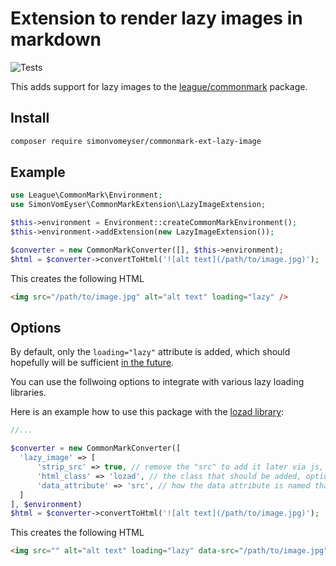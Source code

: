 # Extension to render lazy images in markdown

![Tests](https://github.com/simonvomeyser/commonmark-ext-lazy-image/workflows/Tests/badge.svg)

This adds support for lazy images to the [league/commonmark](https://github.com/thephpleague/commonmark) package.

## Install

``` bash
composer require simonvomeyser/commonmark-ext-lazy-image
```

## Example

``` php
use League\CommonMark\Environment;
use SimonVomEyser\CommonMarkExtension\LazyImageExtension;

$this->environment = Environment::createCommonMarkEnvironment();
$this->environment->addExtension(new LazyImageExtension());

$converter = new CommonMarkConverter([], $this->environment);
$html = $converter->convertToHtml('![alt text](/path/to/image.jpg)');
```

This creates the following HTML

```html
<img src="/path/to/image.jpg" alt="alt text" loading="lazy" />
```

## Options

By default, only the `loading="lazy"` attribute is added, which should hopefully will be sufficient [in the future](https://web.dev/native-lazy-loading/).

You can use the follwoing options to integrate with various lazy loading libraries.

Here is an example how to use this package with the [lozad library](https://github.com/ApoorvSaxena/lozad.js):

```php
//...

$converter = new CommonMarkConverter([
  'lazy_image' => [
      'strip_src' => true, // remove the "src" to add it later via js, optional
      'html_class' => 'lozad', // the class that should be added, optional
      'data_attribute' => 'src', // how the data attribute is named that provides the source to get picked up by js, optional
  ]
], $environment)
$html = $converter->convertToHtml('![alt text](/path/to/image.jpg)');
```


This creates the following HTML

```html
<img src="" alt="alt text" loading="lazy" data-src="/path/to/image.jpg" class="lozad" />
```
